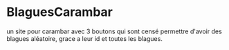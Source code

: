 ﻿# BlaguesCarambar
un site pour carambar avec 3 boutons qui sont censé permettre d'avoir des blagues aléatoire, grace a leur id et toutes les blagues.
